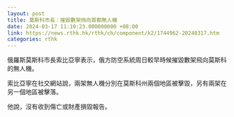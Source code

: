 ```yaml
---
layout: post
title: 莫斯科市長：摧毀數架飛向首都無人機
date: 2024-03-17 11:10:23.000000000 +08:00
link: https://news.rthk.hk/rthk/ch/component/k2/1744962-20240317.htm
categories: rthk
---
```


俄羅斯莫斯科市長索比亞寧表示，俄方防空系統周日較早時候摧毀數架飛向莫斯科的無人機。

索比亞寧在社交網站說，兩架無人機分別在莫斯科州兩個地區被擊毀，另有兩架在另一個地區被擊落。

他說，沒有收到傷亡或財產損毀報告。
